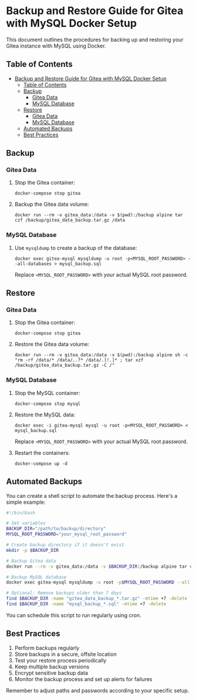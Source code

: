 # Backup and Restore Guide for Gitea with MySQL Docker Setup

This document outlines the procedures for backing up and restoring your Gitea instance with MySQL using Docker.

## Table of Contents

- [Backup and Restore Guide for Gitea with MySQL Docker Setup](#backup-and-restore-guide-for-gitea-with-mysql-docker-setup)
  - [Table of Contents](#table-of-contents)
  - [Backup](#backup)
    - [Gitea Data](#gitea-data)
    - [MySQL Database](#mysql-database)
  - [Restore](#restore)
    - [Gitea Data](#gitea-data-1)
    - [MySQL Database](#mysql-database-1)
  - [Automated Backups](#automated-backups)
  - [Best Practices](#best-practices)

## Backup

### Gitea Data

1. Stop the Gitea container:

   ```
   docker-compose stop gitea
   ```

2. Backup the Gitea data volume:
   ```
   docker run --rm -v gitea_data:/data -v $(pwd):/backup alpine tar czf /backup/gitea_data_backup.tar.gz /data
   ```

### MySQL Database

1. Use `mysqldump` to create a backup of the database:

   ```
   docker exec gitea-mysql mysqldump -u root -p<MYSQL_ROOT_PASSWORD> --all-databases > mysql_backup.sql
   ```

   Replace `<MYSQL_ROOT_PASSWORD>` with your actual MySQL root password.

## Restore

### Gitea Data

1. Stop the Gitea container:

   ```
   docker-compose stop gitea
   ```

2. Restore the Gitea data volume:
   ```
   docker run --rm -v gitea_data:/data -v $(pwd):/backup alpine sh -c "rm -rf /data/* /data/..?* /data/.[!.]* ; tar xzf /backup/gitea_data_backup.tar.gz -C /"
   ```

### MySQL Database

1. Stop the MySQL container:

   ```
   docker-compose stop mysql
   ```

2. Restore the MySQL data:

   ```
   docker exec -i gitea-mysql mysql -u root -p<MYSQL_ROOT_PASSWORD> < mysql_backup.sql
   ```

   Replace `<MYSQL_ROOT_PASSWORD>` with your actual MySQL root password.

3. Restart the containers:
   ```
   docker-compose up -d
   ```

## Automated Backups

You can create a shell script to automate the backup process. Here's a simple example:

```bash
#!/bin/bash

# Set variables
BACKUP_DIR="/path/to/backup/directory"
MYSQL_ROOT_PASSWORD="your_mysql_root_password"

# Create backup directory if it doesn't exist
mkdir -p $BACKUP_DIR

# Backup Gitea data
docker run --rm -v gitea_data:/data -v $BACKUP_DIR:/backup alpine tar czf /backup/gitea_data_backup_$(date +%Y%m%d).tar.gz /data

# Backup MySQL database
docker exec gitea-mysql mysqldump -u root -p$MYSQL_ROOT_PASSWORD --all-databases > $BACKUP_DIR/mysql_backup_$(date +%Y%m%d).sql

# Optional: Remove backups older than 7 days
find $BACKUP_DIR -name "gitea_data_backup_*.tar.gz" -mtime +7 -delete
find $BACKUP_DIR -name "mysql_backup_*.sql" -mtime +7 -delete
```

You can schedule this script to run regularly using cron.

## Best Practices

1. Perform backups regularly
2. Store backups in a secure, offsite location
3. Test your restore process periodically
4. Keep multiple backup versions
5. Encrypt sensitive backup data
6. Monitor the backup process and set up alerts for failures

Remember to adjust paths and passwords according to your specific setup.
